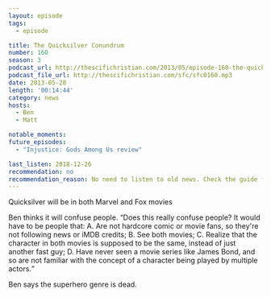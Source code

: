 ```yaml
---
layout: episode
tags:
  - episode

title: The Quicksilver Conundrum
number: 160
season: 3
podcast_url: http://thescifichristian.com/2013/05/episode-160-the-quicksilver-conundrum/
podcast_file_url: http://thescifichristian.com/sfc/sfc0160.mp3
date: 2013-05-28
length: '00:14:44'
category: news
hosts:
  - Ben
  - Matt

notable_moments:
future_episodes:
  - "Injustice: Gods Among Us review"

last_listen: 2018-12-26
recommendation: no
recommendation_reason: No need to listen to old news. Check the guide for what's interesting in hindsight.
---
```

Quicksilver will be in both Marvel and Fox movies

Ben thinks it will confuse people. <q class="archivist inline">Does this really confuse people? It would have to be people that: A. Are not hardcore comic or movie fans, so they're not following news or iMDB credits; B. See both movies; C. Realize that the character in both movies is supposed to be the same, instead of just another fast guy; D. Have never seen a movie series like James Bond, and so are not familiar with the concept of a character being played by multiple actors.</q>

Ben says the superhero genre is dead.